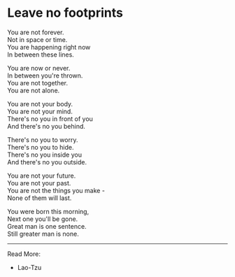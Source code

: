 # Leave no footprints

You are not forever.  
Not in space or time.  
You are happening right now   
In between these lines.  


You are now or never.  
In between you're thrown.  
You are not together.  
You are not alone.  


You are not your body.  
You are not your mind.  
There's no you in front of you   
And there's no you behind.  


There's no you to worry.  
There's no you to hide.  
There's no you inside you  
And there's no you outside.  


You are not your future.  
You are not your past.  
You are not the things you make -   
None of them will last.  


You were born this morning,  
Next one you'll be gone.  
Great man is one sentence.  
Still greater man is none.

* * *

Read More:
* Lao-Tzu
